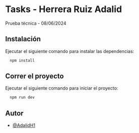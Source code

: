 
# Tasks - Herrera Ruiz Adalid

Prueba técnica -  08/06/2024




## Instalación

Ejecutar el siguiente comando para instalar las dependencias:

```bash
  npm install
```

## Correr el proyecto

Ejecutar el siguiente comando para iniciar el proyecto:

```bash
  npm run dev
```
    
## Autor

- [@AdalidH1](https://www.github.com/AdalidH1)

